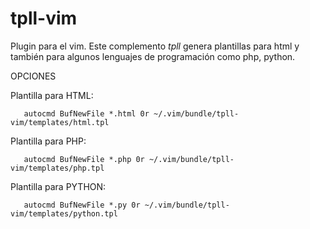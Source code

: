 # tpll-vim
Plugin para el vim.
Este complemento *tpll* genera plantillas para html y también para algunos lenguajes de programación como php, python.

OPCIONES

Plantilla para HTML:
```
   autocmd BufNewFile *.html 0r ~/.vim/bundle/tpll-vim/templates/html.tpl
```

Plantilla para PHP:
```
   autocmd BufNewFile *.php 0r ~/.vim/bundle/tpll-vim/templates/php.tpl
```

Plantilla para PYTHON:
```
   autocmd BufNewFile *.py 0r ~/.vim/bundle/tpll-vim/templates/python.tpl
```


